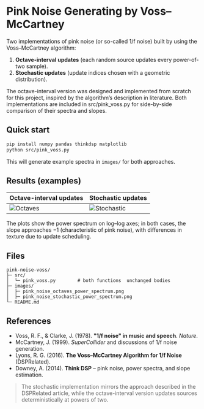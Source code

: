 # Pink Noise Generating by Voss–McCartney

Two implementations of pink noise (or so-called 1/f noise) built by using the Voss–McCartney algorithm:

1. **Octave-interval updates** (each random source updates every power-of-two sample).  
2. **Stochastic updates** (update indices chosen with a geometric distribution).

The octave-interval version was designed and implemented from scratch for this project, inspired by the algorithm’s description in literature.
Both implementations are included in src/pink_voss.py for side-by-side comparison of their spectra and slopes.

## Quick start

```bash
pip install numpy pandas thinkdsp matplotlib
python src/pink_voss.py
```

This will generate example spectra in `images/` for both approaches.

## Results (examples)

| Octave-interval updates | Stochastic updates |
|---|---|
| ![Octaves](images/pink_noise_octaves_power_spectrum.png) | ![Stochastic](images/pink_noise_stochastic_power_spectrum.png) |

The plots show the power spectrum on log–log axes; in both cases, the slope approaches −1 (characteristic of pink noise), with differences in texture due to update scheduling.

## Files

```
pink-noise-voss/
├─ src/
│  └─ pink_voss.py        # both functions  unchanged bodies
├─ images/
│  ├─ pink_noise_octaves_power_spectrum.png
│  ├─ pink_noise_stochastic_power_spectrum.png
└─ README.md
```

## References

- Voss, R. F., & Clarke, J. (1978). **"1/f noise" in music and speech**. *Nature*.  
- McCartney, J. (1999). *SuperCollider* and discussions of 1/f noise generation.  
- Lyons, R. G. (2016). **The Voss–McCartney Algorithm for 1/f Noise** (DSPRelated).  
- Downey, A. (2014). **Think DSP** – pink noise, power spectra, and slope estimation.

> The stochastic implementation mirrors the approach described in the DSPRelated article, while the octave-interval version updates sources deterministically at powers of two.
